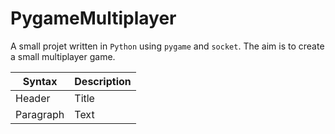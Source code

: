 # PygameMultiplayer

A small projet written in `Python` using `pygame` and `socket`.
The aim is to create a small multiplayer game.



| Syntax      | Description |
| ----------- | ----------- |
| Header      | Title       |
| Paragraph   | Text        |
